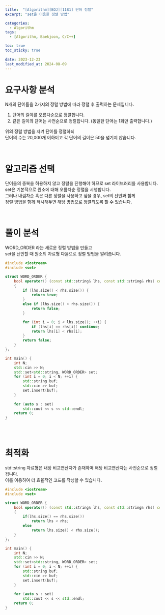 ```yaml
---
title:  "[Algorithm][BOJ][1181] 단어 정렬"
excerpt: "set을 이용한 정렬 방법"

categories:
  - Algorithm
tags:
  - [Algorithm, Baekjoon, C/C++]

toc: true
toc_sticky: true
 
date: 2023-12-23
last_modified_at: 2024-08-09
---
```


# 요구사항 분석
N개의 단어들을 2가지의 정렬 방법에 따라 정렬 후 출력하는 문제입니다.  
1. 단어의 길이를 오름차순으로 정렬합니다.
2. 같은 길이의 단어는 사전순으로 정렬합니다. (동일한 단어는 1회만 출력합니다.)<br/>

위의 정렬 방법을 지켜 단어를 정렬하되<br/>
단어의 수는 20,000개 이하이고 각 단어의 길이은 50을 넘기지 않습니다.

<br/>

# 알고리즘 선택
단어들의 중복을 허용하지 않고 정렬을 진행해야 하므로 set 라이브러리를 사용합니다.<br/>
set은 기본적으로 원소에 대해 오름차순 정렬을 시행합니다.<br/>
그러나 내림차순 혹은 다른 정렬을 사용하고 싶을 경우, set의 선언과 함께<br/>
정렬 방법을 함께 적시해두면 해당 방법으로 정렬되도록 할 수 있습니다.

<br/>

# 풀이 분석
WORD_ORDER 라는 새로운 정렬 방법을 만들고<br/>
set을 선언할 때 원소의 자료형 다음으로 정렬 방법을 알려줍니다.
```c++
#include <iostream>
#include <set>

struct WORD_ORDER {
	bool operator() (const std::string& lhs, const std::string& rhs) const
	{
		if (lhs.size() < rhs.size()) {
			return true;
		}
		else if (lhs.size() > rhs.size()) {
			return false;
		}

		for (int i = 0; i < lhs.size(); ++i) {
			if (lhs[i] == rhs[i]) continue;
			return lhs[i] < rhs[i];
		}
		return false;
	}
};

int main() {
	int N;
	std::cin >> N;
	std::set<std::string, WORD_ORDER> set;
	for (int i = 0; i < N; ++i) {
		std::string buf;
		std::cin >> buf;
		set.insert(buf);
	}
	
	for (auto s : set)
		std::cout << s << std::endl;
	return 0;
}   
   
```

<br/>

# 최적화
std::string 자료형은 내장 비교연산자가 존재하며 해당 비교연산자는 사전순으로 정렬됩니다.<br/>
이를 이용하여 더 효율적인 코드를 작성할 수 있습니다.
```c++
#include <iostream>
#include <set>

struct WORD_ORDER {
	bool operator() (const std::string& lhs, const std::string& rhs) const
	{
		if(lhs.size() == rhs.size())
			return lhs < rhs;
		else
			return lhs.size() < rhs.size();
	}
};

int main() {
	int N;
	std::cin >> N;
	std::set<std::string, WORD_ORDER> set;
	for (int i = 0; i < N; ++i) {
		std::string buf;
		std::cin >> buf;
		set.insert(buf);
	}
	
	for (auto s : set)
		std::cout << s << std::endl;
	return 0;
}   
   
```

<br/>
